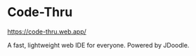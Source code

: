 # Code-Thru
https://code-thru.web.app/

A fast, lightweight web IDE for everyone. Powered by JDoodle.


